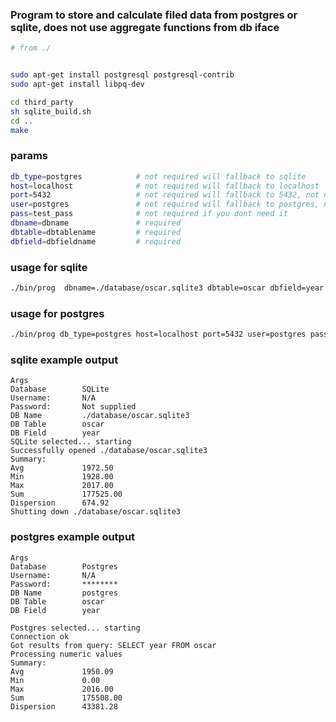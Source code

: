 ### Program to store and calculate filed data from postgres or sqlite, does not use aggregate functions from db iface 

```bash
# from ./


sudo apt-get install postgresql postgresql-contrib 
sudo apt-get install libpq-dev

cd third_party
sh sqlite_build.sh
cd ..
make
```

### params

```bash
db_type=postgres            # not required will fallback to sqlite
host=localhost              # not required will fallback to localhost 
port=5432                   # not required will fallback to 5432, not needed for sqlite
user=postgres               # not required will fallback to postgres, not needed for sqlite 
pass=test_pass              # not required if you dont need it
dbname=dbname               # required
dbtable=dbtablename         # required 
dbfield=dbfieldname         # required
```

### usage for sqlite
```bash
./bin/prog  dbname=./database/oscar.sqlite3 dbtable=oscar dbfield=year
```
### usage for postgres
```bash
./bin/prog db_type=postgres host=localhost port=5432 user=postgres pass=yourpass dbname=postgres dbtable=oscar dbfield=year
```

### sqlite example output
```
Args
Database        SQLite
Username:       N/A
Password:       Not supplied
DB Name         ./database/oscar.sqlite3
DB Table        oscar
DB Field        year
SQLite selected... starting
Successfully opened ./database/oscar.sqlite3
Summary: 
Avg             1972.50
Min             1928.00
Max             2017.00
Sum             177525.00
Dispersion      674.92
Shutting down ./database/oscar.sqlite3
```

### postgres example output

```
Args
Database        Postgres
Username:       N/A
Password:       ********
DB Name         postgres
DB Table        oscar
DB Field        year

Postgres selected... starting
Connection ok
Got results from query: SELECT year FROM oscar
Processing numeric values
Summary: 
Avg             1950.09
Min             0.00
Max             2016.00
Sum             175508.00
Dispersion      43381.28
```
